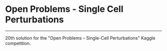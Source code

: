 # Open Problems - Single Cell Perturbations

---

20th solution for the "Open Problems – Single-Cell Perturbations" Kaggle competition.